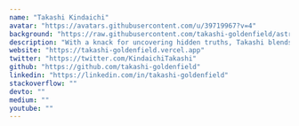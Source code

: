 ```yaml
---
name: "Takashi Kindaichi"
avatar: "https://avatars.githubusercontent.com/u/39719967?v=4"
background: "https://raw.githubusercontent.com/takashi-goldenfield/astro-mojihayai/refs/heads/main/src/assets/profile-bg.jpg"
description: "With a knack for uncovering hidden truths, Takashi blends traditional Japanese values with a modern edge, often seen sipping green tea while poring over case files in his small, cluttered office."
website: "https://takashi-goldenfield.vercel.app"
twitter: "https://twitter.com/KindaichiTakashi"
github: "https://github.com/takashi-goldenfield"
linkedin: "https://linkedin.com/in/takashi-goldenfield"
stackoverflow: ""
devto: ""
medium: ""
youtube: ""
---
```


